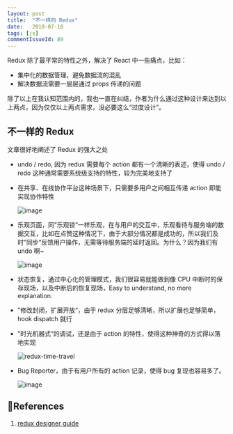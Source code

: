 ```yaml
---
layout: post
title:  "不一样的 Redux"
date:   2018-07-10
tags: [js]
commentIssueId: 89
---
```




Redux 除了最平常的特性之外，解决了 React 中一些痛点，比如：
* 集中化的数据管理，避免数据流的混乱
* 解决数据流需要一层层通过 props 传递的问题

除了以上在我认知范围内的，我也一直在纠结，作者为什么通过这种设计来达到以上两点，因为仅仅以上两点需求，没必要这么“过度设计”。



## 不一样的 Redux

文章很好地阐述了 Redux 的强大之处

* undo / redo, 因为 redux 需要每个 action 都有一个清晰的表述，使得 undo / redo 这种通常需要系统级支持的特性，较为完美地支持了

* 在共享、在线协作平台这种场景下，只需要多用户之间相互传递 action 即能实现协作特性

  ![image](https://user-images.githubusercontent.com/7157346/42484930-e9b3617a-8427-11e8-85cc-63a3efe17ba5.png)

* 乐观页面，同”乐观锁“一样乐观，在与用户的交互中，乐观看待与服务端的数据交互，比如在点赞这种情况下，由于大部分情况都是成功的，所以我们及时”同步“反馈用户操作，无需等待服务端的延时返回。为什么？因为我们有 undo 啊~

  ![image](https://user-images.githubusercontent.com/7157346/42484928-e041395a-8427-11e8-8626-1b8f902055d2.png)

* 状态恢复，通过中心化的管理模式，我们很容易就能做到像 CPU 中断时的保存现场，以及中断后的恢复现场，Easy to understand, no more explanation.

* ”修改封闭，扩展开放“，由于 redux 分层足够清晰，所以扩展也足够简单，hook dispatch 就行

* ”时光机器式“的调试，还是由于 action 的特性，使得这种神奇的方式得以落地实现

  ![redux-time-travel](https://user-images.githubusercontent.com/7157346/42484911-cb701366-8427-11e8-8a81-ea4d2ba6cecd.gif)

* Bug Reporter，由于有用户所有的 action 记录，使得 bug 复现也容易多了。

  ![image](https://user-images.githubusercontent.com/7157346/42486164-5a6127d6-842d-11e8-822b-b68ad69a3595.png)





## References

1. [redux designer guide](https://www.smashingmagazine.com/2018/07/redux-designers-guide/)